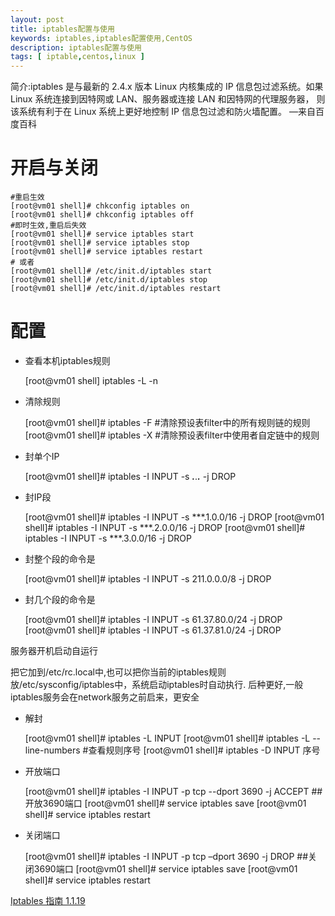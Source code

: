 ```yaml
---
layout: post
title: iptables配置与使用
keywords: iptables,iptables配置使用,CentOS
description: iptables配置与使用
tags: [ iptable,centos,linux ]
---
```


简介:iptables 是与最新的 2.4.x 版本 Linux 内核集成的 IP 信息包过滤系统。如果 Linux 系统连接到因特网或 LAN、服务器或连接 LAN 和因特网的代理服务器， 则该系统有利于在 Linux 系统上更好地控制 IP 信息包过滤和防火墙配置。 —来自百度百科

# 开启与关闭

	#重启生效
	[root@vm01 shell]# chkconfig iptables on
	[root@vm01 shell]# chkconfig iptables off
	#即时生效,重启后失效
	[root@vm01 shell]# service iptables start
	[root@vm01 shell]# service iptables stop
	[root@vm01 shell]# service iptables restart
	# 或者
	[root@vm01 shell]# /etc/init.d/iptables start
	[root@vm01 shell]# /etc/init.d/iptables stop
	[root@vm01 shell]# /etc/init.d/iptables restart

# 配置

- 查看本机iptables规则

	[root@vm01 shell] iptables -L -n

- 清除规则

	[root@vm01 shell]# iptables -F        #清除预设表filter中的所有规则链的规则
	[root@vm01 shell]# iptables -X        #清除预设表filter中使用者自定链中的规则


- 封单个IP

	[root@vm01 shell]# iptables -I INPUT -s ***.***.***.*** -j DROP

- 封IP段

	[root@vm01 shell]# iptables -I INPUT -s ***.1.0.0/16 -j DROP
	[root@vm01 shell]# iptables -I INPUT -s ***.2.0.0/16 -j DROP
	[root@vm01 shell]# iptables -I INPUT -s ***.3.0.0/16 -j DROP

- 封整个段的命令是

	[root@vm01 shell]# iptables -I INPUT -s 211.0.0.0/8 -j DROP

- 封几个段的命令是

	[root@vm01 shell]# iptables -I INPUT -s 61.37.80.0/24 -j DROP
	[root@vm01 shell]# iptables -I INPUT -s 61.37.81.0/24 -j DROP

服务器开机启动自运行

把它加到/etc/rc.local中,也可以把你当前的iptables规则放/etc/sysconfig/iptables中，系统启动iptables时自动执行. 后种更好,一般iptables服务会在network服务之前启来，更安全


- 解封

	[root@vm01 shell]# iptables -L INPUT
	[root@vm01 shell]# iptables -L --line-numbers #查看规则序号 
	[root@vm01 shell]# iptables -D INPUT 序号


- 开放端口

	[root@vm01 shell]# iptables -I INPUT -p tcp --dport 3690 -j ACCEPT ##开放3690端口
	[root@vm01 shell]# service iptables save 
	[root@vm01 shell]# service iptables restart

- 关闭端口

	[root@vm01 shell]# iptables -I INPUT -p tcp –dport 3690 -j DROP ##关闭3690端口
	[root@vm01 shell]# service iptables save
	[root@vm01 shell]# service iptables restart


[Iptables 指南 1.1.19][link]

[link]:https://www.frozentux.net/iptables-tutorial/cn/iptables-tutorial-cn-1.1.19.html